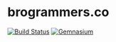 # brogrammers.co
[![Build Status](https://secure.travis-ci.org/dickeyxxx/brogrammers.png)](http://travis-ci.org/dickeyxxx/brogrammers) [![Gemnasium](https://gemnasium.com/dickeyxxx/brogrammers.png)](https://gemnasium.com/dickeyxxx/brogrammers)
